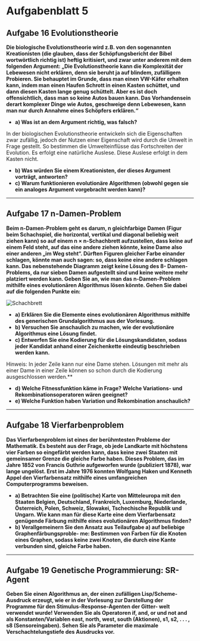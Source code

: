 # Aufgabenblatt 5

## Aufgabe 16 Evolutionstheorie
**Die biologische Evolutionstheorie wird z.B. von den sogenannten Kreationisten (die glauben, dass der Schöpfungsbericht der Bibel wortwörtlich richtig ist) heftig kritisiert, und zwar unter anderem mit dem folgenden Argument:
„Die Evolutionstheorie kann die Komplexität der Lebewesen nicht erklären, denn sie beruht ja auf blindem, zufälligem Probieren. Sie behauptet im Grunde, dass man einen VW-Käfer erhalten kann, indem man einen Haufen Schrott in einen Kasten schüttet, und dann diesen Kasten lange genug schüttelt. Aber es ist doch offensichtlich, dass man so keine Autos bauen kann. Das Vorhandensein derart komplexer Dinge wie Autos, geschweige denn Lebewesen, kann man nur durch Annahme eines Schöpfers erklären.“**
* **a) Was ist an dem Argument richtig, was falsch?**

 In der biologischen Evolutionstheorie entwickeln sich die Eigenschaften zwar zufällig, jedoch der Nutzen einer Eigenschaft wird durch die Umwelt in Frage gestellt. So bestimmen die Umwelteinflüsse das Fortschreiten der Evolution.
 Es erfolgt eine natürliche Auslese. Diese Auslese erfolgt in dem Kasten nicht.
* **b) Was würden Sie einem Kreationisten, der dieses Argument vorträgt, antworten?**
* **c) Warum funktionieren evolutionäre Algorithmen (obwohl gegen sie ein analoges Argument vorgebracht werden kann)?**

---
## Aufgabe 17 n-Damen-Problem
**Beim n-Damen-Problem geht es darum, n gleichfarbige Damen (Figur beim Schachspiel, die horizontal, vertikal und diagonal beliebig weit ziehen kann) so auf einem n × n-Schachbrett aufzustellen, dass keine auf einem Feld steht, auf das eine andere ziehen könnte, keine Dame also einer anderen „im Weg steht“. Dürften Figuren gleicher Farbe einander schlagen, könnte man auch sagen: so, dass keine eine andere schlagen kann.
Das nebenstehende Diagramm zeigt keine Lösung des 8- Damen-Problems, da nur sieben Damen aufgestellt sind und keine weitere mehr platziert werden kann.
Geben Sie an, wie man das n-Damen-Problem mithilfe eines evolutionären Algorithmus lösen könnte. Gehen Sie dabei auf die folgenden Punkte ein:**

 ![Schachbrett](Schachbrett.png)
* **a) Erklären Sie die Elemente eines evolutionären Algorithmus mithilfe des generischen Grundalgorithmus aus der Vorlesung.**
* **b) Versuchen Sie anschaulich zu machen, wie der evolutionäre Algorithmus eine Lösung findet.**
* **c) Entwerfen Sie eine Kodierung für die Lösungskandidaten, sodass jeder Kandidat anhand einer Zeichenkette eindeutig beschrieben werden kann.**

 Hinweis: In jeder Zeile kann nur eine Dame stehen. Lösungen mit mehr als einer Dame in einer Zeile können so schon durch die Kodierung ausgeschlossen werden.**

 
* **d) Welche Fitnessfunktion käme in Frage? Welche Variations- und Rekombinationsoperatoren wären geeignet?**
* **e) Welche Funktion haben Variation und Rekombination anschaulich?**

---
## Aufgabe 18 Vierfarbenproblem
**Das Vierfarbenproblem ist eines der berühmtesten Probleme der Mathematik. Es besteht aus der Frage, ob jede Landkarte mit höchstens vier Farben so eingefärbt werden kann, dass keine zwei Staaten mit gemeinsamer Grenze die gleiche Farbe haben. Dieses Problem, das im Jahre 1852 von Francis Guthrie aufgeworfen wurde (publiziert 1878), war lange ungelöst. Erst im Jahre 1976 konnten Wolfgang Haken und Kenneth Appel den Vierfarbensatz mithilfe eines umfangreichen Computerprogramms beweisen.**
* **a) Betrachten Sie eine (politische) Karte von Mitteleuropa mit den Staaten Belgien, Deutschland, Frankreich, Luxemburg, Niederlande, Österreich, Polen, Schweiz, Slowakei, Tschechische Republik und Ungarn. Wie kann man für diese Karte eine dem Vierfarbensatz genügende Färbung mithilfe eines evolutionären Algorithmus finden?**
* **b) Verallgemeinern Sie den Ansatz aus Teilaufgabe a) auf beliebige Graphenfärbungsproble- me: Bestimmen von Farben für die Knoten eines Graphen, sodass keine zwei Knoten, die durch eine Kante verbunden sind, gleiche Farbe haben.**

---
## Aufgabe 19 Genetische Programmierung: SR-Agent
**Geben Sie einen Algorithmus an, der einen zufälligen Lisp/Scheme-Ausdruck erzeugt, wie er in der Vorlesung zur Darstellung der Programme für den Stimulus-Response-Agenten der Gitter- welt verwendet wurde!
Verwenden Sie als Operatoren if, and, or und not and als Konstanten/Variablen east, north, west, south (Aktionen), s1, s2, . . . , s8 (Sensoreingaben). Sehen Sie als Parameter die maximale Verschachtelungstiefe des Ausdrucks vor.**
